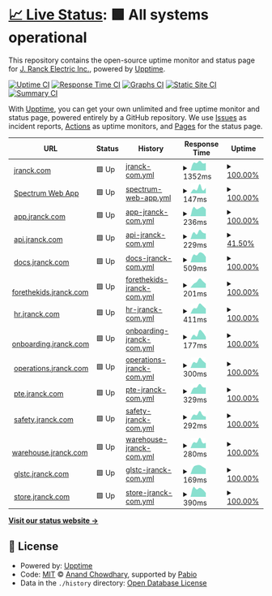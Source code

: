 # [📈 Live Status](https://j-ranck-electric.github.io/upptime): <!--live status--> **🟩 All systems operational**

This repository contains the open-source uptime monitor and status page for [J. Ranck Electric Inc.](https://jranck.com), powered by [Upptime](https://github.com/upptime/upptime).

[![Uptime CI](https://github.com/j-ranck-electric/upptime/workflows/Uptime%20CI/badge.svg)](https://github.com/j-ranck-electric/upptime/actions?query=workflow%3A%22Uptime+CI%22)
[![Response Time CI](https://github.com/j-ranck-electric/upptime/workflows/Response%20Time%20CI/badge.svg)](https://github.com/j-ranck-electric/upptime/actions?query=workflow%3A%22Response+Time+CI%22)
[![Graphs CI](https://github.com/j-ranck-electric/upptime/workflows/Graphs%20CI/badge.svg)](https://github.com/j-ranck-electric/upptime/actions?query=workflow%3A%22Graphs+CI%22)
[![Static Site CI](https://github.com/j-ranck-electric/upptime/workflows/Static%20Site%20CI/badge.svg)](https://github.com/j-ranck-electric/upptime/actions?query=workflow%3A%22Static+Site+CI%22)
[![Summary CI](https://github.com/j-ranck-electric/upptime/workflows/Summary%20CI/badge.svg)](https://github.com/j-ranck-electric/upptime/actions?query=workflow%3A%22Summary+CI%22)

With [Upptime](https://upptime.js.org), you can get your own unlimited and free uptime monitor and status page, powered entirely by a GitHub repository. We use [Issues](https://github.com/j-ranck-electric/upptime/issues) as incident reports, [Actions](https://github.com/j-ranck-electric/upptime/actions) as uptime monitors, and [Pages](https://j-ranck-electric.github.io/upptime) for the status page.

<!--start: status pages-->
<!-- This summary is generated by Upptime (https://github.com/upptime/upptime) -->
<!-- Do not edit this manually, your changes will be overwritten -->
<!-- prettier-ignore -->
| URL | Status | History | Response Time | Uptime |
| --- | ------ | ------- | ------------- | ------ |
| <img alt="" src="https://icons.duckduckgo.com/ip3/jranck.com.ico" height="13"> [jranck.com](https://jranck.com) | 🟩 Up | [jranck-com.yml](https://github.com/J-Ranck-Electric/upptime/commits/HEAD/history/jranck-com.yml) | <details><summary><img alt="Response time graph" src="./graphs/jranck-com/response-time-week.png" height="20"> 1352ms</summary><br><a href="https://status.jranck.com/history/jranck-com"><img alt="Response time 1352" src="https://img.shields.io/endpoint?url=https%3A%2F%2Fraw.githubusercontent.com%2FJ-Ranck-Electric%2Fupptime%2FHEAD%2Fapi%2Fjranck-com%2Fresponse-time.json"></a><br><a href="https://status.jranck.com/history/jranck-com"><img alt="24-hour response time 1352" src="https://img.shields.io/endpoint?url=https%3A%2F%2Fraw.githubusercontent.com%2FJ-Ranck-Electric%2Fupptime%2FHEAD%2Fapi%2Fjranck-com%2Fresponse-time-day.json"></a><br><a href="https://status.jranck.com/history/jranck-com"><img alt="7-day response time 1352" src="https://img.shields.io/endpoint?url=https%3A%2F%2Fraw.githubusercontent.com%2FJ-Ranck-Electric%2Fupptime%2FHEAD%2Fapi%2Fjranck-com%2Fresponse-time-week.json"></a><br><a href="https://status.jranck.com/history/jranck-com"><img alt="30-day response time 1352" src="https://img.shields.io/endpoint?url=https%3A%2F%2Fraw.githubusercontent.com%2FJ-Ranck-Electric%2Fupptime%2FHEAD%2Fapi%2Fjranck-com%2Fresponse-time-month.json"></a><br><a href="https://status.jranck.com/history/jranck-com"><img alt="1-year response time 1352" src="https://img.shields.io/endpoint?url=https%3A%2F%2Fraw.githubusercontent.com%2FJ-Ranck-Electric%2Fupptime%2FHEAD%2Fapi%2Fjranck-com%2Fresponse-time-year.json"></a></details> | <details><summary><a href="https://status.jranck.com/history/jranck-com">100.00%</a></summary><a href="https://status.jranck.com/history/jranck-com"><img alt="All-time uptime 100.00%" src="https://img.shields.io/endpoint?url=https%3A%2F%2Fraw.githubusercontent.com%2FJ-Ranck-Electric%2Fupptime%2FHEAD%2Fapi%2Fjranck-com%2Fuptime.json"></a><br><a href="https://status.jranck.com/history/jranck-com"><img alt="24-hour uptime 100.00%" src="https://img.shields.io/endpoint?url=https%3A%2F%2Fraw.githubusercontent.com%2FJ-Ranck-Electric%2Fupptime%2FHEAD%2Fapi%2Fjranck-com%2Fuptime-day.json"></a><br><a href="https://status.jranck.com/history/jranck-com"><img alt="7-day uptime 100.00%" src="https://img.shields.io/endpoint?url=https%3A%2F%2Fraw.githubusercontent.com%2FJ-Ranck-Electric%2Fupptime%2FHEAD%2Fapi%2Fjranck-com%2Fuptime-week.json"></a><br><a href="https://status.jranck.com/history/jranck-com"><img alt="30-day uptime 100.00%" src="https://img.shields.io/endpoint?url=https%3A%2F%2Fraw.githubusercontent.com%2FJ-Ranck-Electric%2Fupptime%2FHEAD%2Fapi%2Fjranck-com%2Fuptime-month.json"></a><br><a href="https://status.jranck.com/history/jranck-com"><img alt="1-year uptime 100.00%" src="https://img.shields.io/endpoint?url=https%3A%2F%2Fraw.githubusercontent.com%2FJ-Ranck-Electric%2Fupptime%2FHEAD%2Fapi%2Fjranck-com%2Fuptime-year.json"></a></details>
| <img alt="" src="https://icons.duckduckgo.com/ip3/jranck.dexterchaney.com.ico" height="13"> [Spectrum Web App](https://jranck.dexterchaney.com) | 🟩 Up | [spectrum-web-app.yml](https://github.com/J-Ranck-Electric/upptime/commits/HEAD/history/spectrum-web-app.yml) | <details><summary><img alt="Response time graph" src="./graphs/spectrum-web-app/response-time-week.png" height="20"> 147ms</summary><br><a href="https://status.jranck.com/history/spectrum-web-app"><img alt="Response time 147" src="https://img.shields.io/endpoint?url=https%3A%2F%2Fraw.githubusercontent.com%2FJ-Ranck-Electric%2Fupptime%2FHEAD%2Fapi%2Fspectrum-web-app%2Fresponse-time.json"></a><br><a href="https://status.jranck.com/history/spectrum-web-app"><img alt="24-hour response time 147" src="https://img.shields.io/endpoint?url=https%3A%2F%2Fraw.githubusercontent.com%2FJ-Ranck-Electric%2Fupptime%2FHEAD%2Fapi%2Fspectrum-web-app%2Fresponse-time-day.json"></a><br><a href="https://status.jranck.com/history/spectrum-web-app"><img alt="7-day response time 147" src="https://img.shields.io/endpoint?url=https%3A%2F%2Fraw.githubusercontent.com%2FJ-Ranck-Electric%2Fupptime%2FHEAD%2Fapi%2Fspectrum-web-app%2Fresponse-time-week.json"></a><br><a href="https://status.jranck.com/history/spectrum-web-app"><img alt="30-day response time 147" src="https://img.shields.io/endpoint?url=https%3A%2F%2Fraw.githubusercontent.com%2FJ-Ranck-Electric%2Fupptime%2FHEAD%2Fapi%2Fspectrum-web-app%2Fresponse-time-month.json"></a><br><a href="https://status.jranck.com/history/spectrum-web-app"><img alt="1-year response time 147" src="https://img.shields.io/endpoint?url=https%3A%2F%2Fraw.githubusercontent.com%2FJ-Ranck-Electric%2Fupptime%2FHEAD%2Fapi%2Fspectrum-web-app%2Fresponse-time-year.json"></a></details> | <details><summary><a href="https://status.jranck.com/history/spectrum-web-app">100.00%</a></summary><a href="https://status.jranck.com/history/spectrum-web-app"><img alt="All-time uptime 100.00%" src="https://img.shields.io/endpoint?url=https%3A%2F%2Fraw.githubusercontent.com%2FJ-Ranck-Electric%2Fupptime%2FHEAD%2Fapi%2Fspectrum-web-app%2Fuptime.json"></a><br><a href="https://status.jranck.com/history/spectrum-web-app"><img alt="24-hour uptime 100.00%" src="https://img.shields.io/endpoint?url=https%3A%2F%2Fraw.githubusercontent.com%2FJ-Ranck-Electric%2Fupptime%2FHEAD%2Fapi%2Fspectrum-web-app%2Fuptime-day.json"></a><br><a href="https://status.jranck.com/history/spectrum-web-app"><img alt="7-day uptime 100.00%" src="https://img.shields.io/endpoint?url=https%3A%2F%2Fraw.githubusercontent.com%2FJ-Ranck-Electric%2Fupptime%2FHEAD%2Fapi%2Fspectrum-web-app%2Fuptime-week.json"></a><br><a href="https://status.jranck.com/history/spectrum-web-app"><img alt="30-day uptime 100.00%" src="https://img.shields.io/endpoint?url=https%3A%2F%2Fraw.githubusercontent.com%2FJ-Ranck-Electric%2Fupptime%2FHEAD%2Fapi%2Fspectrum-web-app%2Fuptime-month.json"></a><br><a href="https://status.jranck.com/history/spectrum-web-app"><img alt="1-year uptime 100.00%" src="https://img.shields.io/endpoint?url=https%3A%2F%2Fraw.githubusercontent.com%2FJ-Ranck-Electric%2Fupptime%2FHEAD%2Fapi%2Fspectrum-web-app%2Fuptime-year.json"></a></details>
| <img alt="" src="https://icons.duckduckgo.com/ip3/app.jranck.com.ico" height="13"> [app.jranck.com](https://app.jranck.com) | 🟩 Up | [app-jranck-com.yml](https://github.com/J-Ranck-Electric/upptime/commits/HEAD/history/app-jranck-com.yml) | <details><summary><img alt="Response time graph" src="./graphs/app-jranck-com/response-time-week.png" height="20"> 236ms</summary><br><a href="https://status.jranck.com/history/app-jranck-com"><img alt="Response time 236" src="https://img.shields.io/endpoint?url=https%3A%2F%2Fraw.githubusercontent.com%2FJ-Ranck-Electric%2Fupptime%2FHEAD%2Fapi%2Fapp-jranck-com%2Fresponse-time.json"></a><br><a href="https://status.jranck.com/history/app-jranck-com"><img alt="24-hour response time 236" src="https://img.shields.io/endpoint?url=https%3A%2F%2Fraw.githubusercontent.com%2FJ-Ranck-Electric%2Fupptime%2FHEAD%2Fapi%2Fapp-jranck-com%2Fresponse-time-day.json"></a><br><a href="https://status.jranck.com/history/app-jranck-com"><img alt="7-day response time 236" src="https://img.shields.io/endpoint?url=https%3A%2F%2Fraw.githubusercontent.com%2FJ-Ranck-Electric%2Fupptime%2FHEAD%2Fapi%2Fapp-jranck-com%2Fresponse-time-week.json"></a><br><a href="https://status.jranck.com/history/app-jranck-com"><img alt="30-day response time 236" src="https://img.shields.io/endpoint?url=https%3A%2F%2Fraw.githubusercontent.com%2FJ-Ranck-Electric%2Fupptime%2FHEAD%2Fapi%2Fapp-jranck-com%2Fresponse-time-month.json"></a><br><a href="https://status.jranck.com/history/app-jranck-com"><img alt="1-year response time 236" src="https://img.shields.io/endpoint?url=https%3A%2F%2Fraw.githubusercontent.com%2FJ-Ranck-Electric%2Fupptime%2FHEAD%2Fapi%2Fapp-jranck-com%2Fresponse-time-year.json"></a></details> | <details><summary><a href="https://status.jranck.com/history/app-jranck-com">100.00%</a></summary><a href="https://status.jranck.com/history/app-jranck-com"><img alt="All-time uptime 100.00%" src="https://img.shields.io/endpoint?url=https%3A%2F%2Fraw.githubusercontent.com%2FJ-Ranck-Electric%2Fupptime%2FHEAD%2Fapi%2Fapp-jranck-com%2Fuptime.json"></a><br><a href="https://status.jranck.com/history/app-jranck-com"><img alt="24-hour uptime 100.00%" src="https://img.shields.io/endpoint?url=https%3A%2F%2Fraw.githubusercontent.com%2FJ-Ranck-Electric%2Fupptime%2FHEAD%2Fapi%2Fapp-jranck-com%2Fuptime-day.json"></a><br><a href="https://status.jranck.com/history/app-jranck-com"><img alt="7-day uptime 100.00%" src="https://img.shields.io/endpoint?url=https%3A%2F%2Fraw.githubusercontent.com%2FJ-Ranck-Electric%2Fupptime%2FHEAD%2Fapi%2Fapp-jranck-com%2Fuptime-week.json"></a><br><a href="https://status.jranck.com/history/app-jranck-com"><img alt="30-day uptime 100.00%" src="https://img.shields.io/endpoint?url=https%3A%2F%2Fraw.githubusercontent.com%2FJ-Ranck-Electric%2Fupptime%2FHEAD%2Fapi%2Fapp-jranck-com%2Fuptime-month.json"></a><br><a href="https://status.jranck.com/history/app-jranck-com"><img alt="1-year uptime 100.00%" src="https://img.shields.io/endpoint?url=https%3A%2F%2Fraw.githubusercontent.com%2FJ-Ranck-Electric%2Fupptime%2FHEAD%2Fapi%2Fapp-jranck-com%2Fuptime-year.json"></a></details>
| <img alt="" src="https://icons.duckduckgo.com/ip3/api.jranck.com.ico" height="13"> [api.jranck.com](https://api.jranck.com/permissions/anontest) | 🟩 Up | [api-jranck-com.yml](https://github.com/J-Ranck-Electric/upptime/commits/HEAD/history/api-jranck-com.yml) | <details><summary><img alt="Response time graph" src="./graphs/api-jranck-com/response-time-week.png" height="20"> 229ms</summary><br><a href="https://status.jranck.com/history/api-jranck-com"><img alt="Response time 229" src="https://img.shields.io/endpoint?url=https%3A%2F%2Fraw.githubusercontent.com%2FJ-Ranck-Electric%2Fupptime%2FHEAD%2Fapi%2Fapi-jranck-com%2Fresponse-time.json"></a><br><a href="https://status.jranck.com/history/api-jranck-com"><img alt="24-hour response time 229" src="https://img.shields.io/endpoint?url=https%3A%2F%2Fraw.githubusercontent.com%2FJ-Ranck-Electric%2Fupptime%2FHEAD%2Fapi%2Fapi-jranck-com%2Fresponse-time-day.json"></a><br><a href="https://status.jranck.com/history/api-jranck-com"><img alt="7-day response time 229" src="https://img.shields.io/endpoint?url=https%3A%2F%2Fraw.githubusercontent.com%2FJ-Ranck-Electric%2Fupptime%2FHEAD%2Fapi%2Fapi-jranck-com%2Fresponse-time-week.json"></a><br><a href="https://status.jranck.com/history/api-jranck-com"><img alt="30-day response time 229" src="https://img.shields.io/endpoint?url=https%3A%2F%2Fraw.githubusercontent.com%2FJ-Ranck-Electric%2Fupptime%2FHEAD%2Fapi%2Fapi-jranck-com%2Fresponse-time-month.json"></a><br><a href="https://status.jranck.com/history/api-jranck-com"><img alt="1-year response time 229" src="https://img.shields.io/endpoint?url=https%3A%2F%2Fraw.githubusercontent.com%2FJ-Ranck-Electric%2Fupptime%2FHEAD%2Fapi%2Fapi-jranck-com%2Fresponse-time-year.json"></a></details> | <details><summary><a href="https://status.jranck.com/history/api-jranck-com">41.50%</a></summary><a href="https://status.jranck.com/history/api-jranck-com"><img alt="All-time uptime 41.50%" src="https://img.shields.io/endpoint?url=https%3A%2F%2Fraw.githubusercontent.com%2FJ-Ranck-Electric%2Fupptime%2FHEAD%2Fapi%2Fapi-jranck-com%2Fuptime.json"></a><br><a href="https://status.jranck.com/history/api-jranck-com"><img alt="24-hour uptime 41.50%" src="https://img.shields.io/endpoint?url=https%3A%2F%2Fraw.githubusercontent.com%2FJ-Ranck-Electric%2Fupptime%2FHEAD%2Fapi%2Fapi-jranck-com%2Fuptime-day.json"></a><br><a href="https://status.jranck.com/history/api-jranck-com"><img alt="7-day uptime 41.50%" src="https://img.shields.io/endpoint?url=https%3A%2F%2Fraw.githubusercontent.com%2FJ-Ranck-Electric%2Fupptime%2FHEAD%2Fapi%2Fapi-jranck-com%2Fuptime-week.json"></a><br><a href="https://status.jranck.com/history/api-jranck-com"><img alt="30-day uptime 41.50%" src="https://img.shields.io/endpoint?url=https%3A%2F%2Fraw.githubusercontent.com%2FJ-Ranck-Electric%2Fupptime%2FHEAD%2Fapi%2Fapi-jranck-com%2Fuptime-month.json"></a><br><a href="https://status.jranck.com/history/api-jranck-com"><img alt="1-year uptime 41.50%" src="https://img.shields.io/endpoint?url=https%3A%2F%2Fraw.githubusercontent.com%2FJ-Ranck-Electric%2Fupptime%2FHEAD%2Fapi%2Fapi-jranck-com%2Fuptime-year.json"></a></details>
| <img alt="" src="https://icons.duckduckgo.com/ip3/docs.jranck.com.ico" height="13"> [docs.jranck.com](https://docs.jranck.com) | 🟩 Up | [docs-jranck-com.yml](https://github.com/J-Ranck-Electric/upptime/commits/HEAD/history/docs-jranck-com.yml) | <details><summary><img alt="Response time graph" src="./graphs/docs-jranck-com/response-time-week.png" height="20"> 509ms</summary><br><a href="https://status.jranck.com/history/docs-jranck-com"><img alt="Response time 509" src="https://img.shields.io/endpoint?url=https%3A%2F%2Fraw.githubusercontent.com%2FJ-Ranck-Electric%2Fupptime%2FHEAD%2Fapi%2Fdocs-jranck-com%2Fresponse-time.json"></a><br><a href="https://status.jranck.com/history/docs-jranck-com"><img alt="24-hour response time 509" src="https://img.shields.io/endpoint?url=https%3A%2F%2Fraw.githubusercontent.com%2FJ-Ranck-Electric%2Fupptime%2FHEAD%2Fapi%2Fdocs-jranck-com%2Fresponse-time-day.json"></a><br><a href="https://status.jranck.com/history/docs-jranck-com"><img alt="7-day response time 509" src="https://img.shields.io/endpoint?url=https%3A%2F%2Fraw.githubusercontent.com%2FJ-Ranck-Electric%2Fupptime%2FHEAD%2Fapi%2Fdocs-jranck-com%2Fresponse-time-week.json"></a><br><a href="https://status.jranck.com/history/docs-jranck-com"><img alt="30-day response time 509" src="https://img.shields.io/endpoint?url=https%3A%2F%2Fraw.githubusercontent.com%2FJ-Ranck-Electric%2Fupptime%2FHEAD%2Fapi%2Fdocs-jranck-com%2Fresponse-time-month.json"></a><br><a href="https://status.jranck.com/history/docs-jranck-com"><img alt="1-year response time 509" src="https://img.shields.io/endpoint?url=https%3A%2F%2Fraw.githubusercontent.com%2FJ-Ranck-Electric%2Fupptime%2FHEAD%2Fapi%2Fdocs-jranck-com%2Fresponse-time-year.json"></a></details> | <details><summary><a href="https://status.jranck.com/history/docs-jranck-com">100.00%</a></summary><a href="https://status.jranck.com/history/docs-jranck-com"><img alt="All-time uptime 100.00%" src="https://img.shields.io/endpoint?url=https%3A%2F%2Fraw.githubusercontent.com%2FJ-Ranck-Electric%2Fupptime%2FHEAD%2Fapi%2Fdocs-jranck-com%2Fuptime.json"></a><br><a href="https://status.jranck.com/history/docs-jranck-com"><img alt="24-hour uptime 100.00%" src="https://img.shields.io/endpoint?url=https%3A%2F%2Fraw.githubusercontent.com%2FJ-Ranck-Electric%2Fupptime%2FHEAD%2Fapi%2Fdocs-jranck-com%2Fuptime-day.json"></a><br><a href="https://status.jranck.com/history/docs-jranck-com"><img alt="7-day uptime 100.00%" src="https://img.shields.io/endpoint?url=https%3A%2F%2Fraw.githubusercontent.com%2FJ-Ranck-Electric%2Fupptime%2FHEAD%2Fapi%2Fdocs-jranck-com%2Fuptime-week.json"></a><br><a href="https://status.jranck.com/history/docs-jranck-com"><img alt="30-day uptime 100.00%" src="https://img.shields.io/endpoint?url=https%3A%2F%2Fraw.githubusercontent.com%2FJ-Ranck-Electric%2Fupptime%2FHEAD%2Fapi%2Fdocs-jranck-com%2Fuptime-month.json"></a><br><a href="https://status.jranck.com/history/docs-jranck-com"><img alt="1-year uptime 100.00%" src="https://img.shields.io/endpoint?url=https%3A%2F%2Fraw.githubusercontent.com%2FJ-Ranck-Electric%2Fupptime%2FHEAD%2Fapi%2Fdocs-jranck-com%2Fuptime-year.json"></a></details>
| <img alt="" src="https://icons.duckduckgo.com/ip3/forethekids.jranck.com.ico" height="13"> [forethekids.jranck.com](https://forethekids.jranck.com) | 🟩 Up | [forethekids-jranck-com.yml](https://github.com/J-Ranck-Electric/upptime/commits/HEAD/history/forethekids-jranck-com.yml) | <details><summary><img alt="Response time graph" src="./graphs/forethekids-jranck-com/response-time-week.png" height="20"> 201ms</summary><br><a href="https://status.jranck.com/history/forethekids-jranck-com"><img alt="Response time 201" src="https://img.shields.io/endpoint?url=https%3A%2F%2Fraw.githubusercontent.com%2FJ-Ranck-Electric%2Fupptime%2FHEAD%2Fapi%2Fforethekids-jranck-com%2Fresponse-time.json"></a><br><a href="https://status.jranck.com/history/forethekids-jranck-com"><img alt="24-hour response time 201" src="https://img.shields.io/endpoint?url=https%3A%2F%2Fraw.githubusercontent.com%2FJ-Ranck-Electric%2Fupptime%2FHEAD%2Fapi%2Fforethekids-jranck-com%2Fresponse-time-day.json"></a><br><a href="https://status.jranck.com/history/forethekids-jranck-com"><img alt="7-day response time 201" src="https://img.shields.io/endpoint?url=https%3A%2F%2Fraw.githubusercontent.com%2FJ-Ranck-Electric%2Fupptime%2FHEAD%2Fapi%2Fforethekids-jranck-com%2Fresponse-time-week.json"></a><br><a href="https://status.jranck.com/history/forethekids-jranck-com"><img alt="30-day response time 201" src="https://img.shields.io/endpoint?url=https%3A%2F%2Fraw.githubusercontent.com%2FJ-Ranck-Electric%2Fupptime%2FHEAD%2Fapi%2Fforethekids-jranck-com%2Fresponse-time-month.json"></a><br><a href="https://status.jranck.com/history/forethekids-jranck-com"><img alt="1-year response time 201" src="https://img.shields.io/endpoint?url=https%3A%2F%2Fraw.githubusercontent.com%2FJ-Ranck-Electric%2Fupptime%2FHEAD%2Fapi%2Fforethekids-jranck-com%2Fresponse-time-year.json"></a></details> | <details><summary><a href="https://status.jranck.com/history/forethekids-jranck-com">100.00%</a></summary><a href="https://status.jranck.com/history/forethekids-jranck-com"><img alt="All-time uptime 100.00%" src="https://img.shields.io/endpoint?url=https%3A%2F%2Fraw.githubusercontent.com%2FJ-Ranck-Electric%2Fupptime%2FHEAD%2Fapi%2Fforethekids-jranck-com%2Fuptime.json"></a><br><a href="https://status.jranck.com/history/forethekids-jranck-com"><img alt="24-hour uptime 100.00%" src="https://img.shields.io/endpoint?url=https%3A%2F%2Fraw.githubusercontent.com%2FJ-Ranck-Electric%2Fupptime%2FHEAD%2Fapi%2Fforethekids-jranck-com%2Fuptime-day.json"></a><br><a href="https://status.jranck.com/history/forethekids-jranck-com"><img alt="7-day uptime 100.00%" src="https://img.shields.io/endpoint?url=https%3A%2F%2Fraw.githubusercontent.com%2FJ-Ranck-Electric%2Fupptime%2FHEAD%2Fapi%2Fforethekids-jranck-com%2Fuptime-week.json"></a><br><a href="https://status.jranck.com/history/forethekids-jranck-com"><img alt="30-day uptime 100.00%" src="https://img.shields.io/endpoint?url=https%3A%2F%2Fraw.githubusercontent.com%2FJ-Ranck-Electric%2Fupptime%2FHEAD%2Fapi%2Fforethekids-jranck-com%2Fuptime-month.json"></a><br><a href="https://status.jranck.com/history/forethekids-jranck-com"><img alt="1-year uptime 100.00%" src="https://img.shields.io/endpoint?url=https%3A%2F%2Fraw.githubusercontent.com%2FJ-Ranck-Electric%2Fupptime%2FHEAD%2Fapi%2Fforethekids-jranck-com%2Fuptime-year.json"></a></details>
| <img alt="" src="https://icons.duckduckgo.com/ip3/hr.jranck.com.ico" height="13"> [hr.jranck.com](https://hr.jranck.com) | 🟩 Up | [hr-jranck-com.yml](https://github.com/J-Ranck-Electric/upptime/commits/HEAD/history/hr-jranck-com.yml) | <details><summary><img alt="Response time graph" src="./graphs/hr-jranck-com/response-time-week.png" height="20"> 411ms</summary><br><a href="https://status.jranck.com/history/hr-jranck-com"><img alt="Response time 411" src="https://img.shields.io/endpoint?url=https%3A%2F%2Fraw.githubusercontent.com%2FJ-Ranck-Electric%2Fupptime%2FHEAD%2Fapi%2Fhr-jranck-com%2Fresponse-time.json"></a><br><a href="https://status.jranck.com/history/hr-jranck-com"><img alt="24-hour response time 411" src="https://img.shields.io/endpoint?url=https%3A%2F%2Fraw.githubusercontent.com%2FJ-Ranck-Electric%2Fupptime%2FHEAD%2Fapi%2Fhr-jranck-com%2Fresponse-time-day.json"></a><br><a href="https://status.jranck.com/history/hr-jranck-com"><img alt="7-day response time 411" src="https://img.shields.io/endpoint?url=https%3A%2F%2Fraw.githubusercontent.com%2FJ-Ranck-Electric%2Fupptime%2FHEAD%2Fapi%2Fhr-jranck-com%2Fresponse-time-week.json"></a><br><a href="https://status.jranck.com/history/hr-jranck-com"><img alt="30-day response time 411" src="https://img.shields.io/endpoint?url=https%3A%2F%2Fraw.githubusercontent.com%2FJ-Ranck-Electric%2Fupptime%2FHEAD%2Fapi%2Fhr-jranck-com%2Fresponse-time-month.json"></a><br><a href="https://status.jranck.com/history/hr-jranck-com"><img alt="1-year response time 411" src="https://img.shields.io/endpoint?url=https%3A%2F%2Fraw.githubusercontent.com%2FJ-Ranck-Electric%2Fupptime%2FHEAD%2Fapi%2Fhr-jranck-com%2Fresponse-time-year.json"></a></details> | <details><summary><a href="https://status.jranck.com/history/hr-jranck-com">100.00%</a></summary><a href="https://status.jranck.com/history/hr-jranck-com"><img alt="All-time uptime 100.00%" src="https://img.shields.io/endpoint?url=https%3A%2F%2Fraw.githubusercontent.com%2FJ-Ranck-Electric%2Fupptime%2FHEAD%2Fapi%2Fhr-jranck-com%2Fuptime.json"></a><br><a href="https://status.jranck.com/history/hr-jranck-com"><img alt="24-hour uptime 100.00%" src="https://img.shields.io/endpoint?url=https%3A%2F%2Fraw.githubusercontent.com%2FJ-Ranck-Electric%2Fupptime%2FHEAD%2Fapi%2Fhr-jranck-com%2Fuptime-day.json"></a><br><a href="https://status.jranck.com/history/hr-jranck-com"><img alt="7-day uptime 100.00%" src="https://img.shields.io/endpoint?url=https%3A%2F%2Fraw.githubusercontent.com%2FJ-Ranck-Electric%2Fupptime%2FHEAD%2Fapi%2Fhr-jranck-com%2Fuptime-week.json"></a><br><a href="https://status.jranck.com/history/hr-jranck-com"><img alt="30-day uptime 100.00%" src="https://img.shields.io/endpoint?url=https%3A%2F%2Fraw.githubusercontent.com%2FJ-Ranck-Electric%2Fupptime%2FHEAD%2Fapi%2Fhr-jranck-com%2Fuptime-month.json"></a><br><a href="https://status.jranck.com/history/hr-jranck-com"><img alt="1-year uptime 100.00%" src="https://img.shields.io/endpoint?url=https%3A%2F%2Fraw.githubusercontent.com%2FJ-Ranck-Electric%2Fupptime%2FHEAD%2Fapi%2Fhr-jranck-com%2Fuptime-year.json"></a></details>
| <img alt="" src="https://icons.duckduckgo.com/ip3/onboarding.jranck.com.ico" height="13"> [onboarding.jranck.com](https://onboarding.jranck.com) | 🟩 Up | [onboarding-jranck-com.yml](https://github.com/J-Ranck-Electric/upptime/commits/HEAD/history/onboarding-jranck-com.yml) | <details><summary><img alt="Response time graph" src="./graphs/onboarding-jranck-com/response-time-week.png" height="20"> 177ms</summary><br><a href="https://status.jranck.com/history/onboarding-jranck-com"><img alt="Response time 177" src="https://img.shields.io/endpoint?url=https%3A%2F%2Fraw.githubusercontent.com%2FJ-Ranck-Electric%2Fupptime%2FHEAD%2Fapi%2Fonboarding-jranck-com%2Fresponse-time.json"></a><br><a href="https://status.jranck.com/history/onboarding-jranck-com"><img alt="24-hour response time 177" src="https://img.shields.io/endpoint?url=https%3A%2F%2Fraw.githubusercontent.com%2FJ-Ranck-Electric%2Fupptime%2FHEAD%2Fapi%2Fonboarding-jranck-com%2Fresponse-time-day.json"></a><br><a href="https://status.jranck.com/history/onboarding-jranck-com"><img alt="7-day response time 177" src="https://img.shields.io/endpoint?url=https%3A%2F%2Fraw.githubusercontent.com%2FJ-Ranck-Electric%2Fupptime%2FHEAD%2Fapi%2Fonboarding-jranck-com%2Fresponse-time-week.json"></a><br><a href="https://status.jranck.com/history/onboarding-jranck-com"><img alt="30-day response time 177" src="https://img.shields.io/endpoint?url=https%3A%2F%2Fraw.githubusercontent.com%2FJ-Ranck-Electric%2Fupptime%2FHEAD%2Fapi%2Fonboarding-jranck-com%2Fresponse-time-month.json"></a><br><a href="https://status.jranck.com/history/onboarding-jranck-com"><img alt="1-year response time 177" src="https://img.shields.io/endpoint?url=https%3A%2F%2Fraw.githubusercontent.com%2FJ-Ranck-Electric%2Fupptime%2FHEAD%2Fapi%2Fonboarding-jranck-com%2Fresponse-time-year.json"></a></details> | <details><summary><a href="https://status.jranck.com/history/onboarding-jranck-com">100.00%</a></summary><a href="https://status.jranck.com/history/onboarding-jranck-com"><img alt="All-time uptime 100.00%" src="https://img.shields.io/endpoint?url=https%3A%2F%2Fraw.githubusercontent.com%2FJ-Ranck-Electric%2Fupptime%2FHEAD%2Fapi%2Fonboarding-jranck-com%2Fuptime.json"></a><br><a href="https://status.jranck.com/history/onboarding-jranck-com"><img alt="24-hour uptime 100.00%" src="https://img.shields.io/endpoint?url=https%3A%2F%2Fraw.githubusercontent.com%2FJ-Ranck-Electric%2Fupptime%2FHEAD%2Fapi%2Fonboarding-jranck-com%2Fuptime-day.json"></a><br><a href="https://status.jranck.com/history/onboarding-jranck-com"><img alt="7-day uptime 100.00%" src="https://img.shields.io/endpoint?url=https%3A%2F%2Fraw.githubusercontent.com%2FJ-Ranck-Electric%2Fupptime%2FHEAD%2Fapi%2Fonboarding-jranck-com%2Fuptime-week.json"></a><br><a href="https://status.jranck.com/history/onboarding-jranck-com"><img alt="30-day uptime 100.00%" src="https://img.shields.io/endpoint?url=https%3A%2F%2Fraw.githubusercontent.com%2FJ-Ranck-Electric%2Fupptime%2FHEAD%2Fapi%2Fonboarding-jranck-com%2Fuptime-month.json"></a><br><a href="https://status.jranck.com/history/onboarding-jranck-com"><img alt="1-year uptime 100.00%" src="https://img.shields.io/endpoint?url=https%3A%2F%2Fraw.githubusercontent.com%2FJ-Ranck-Electric%2Fupptime%2FHEAD%2Fapi%2Fonboarding-jranck-com%2Fuptime-year.json"></a></details>
| <img alt="" src="https://icons.duckduckgo.com/ip3/operations.jranck.com.ico" height="13"> [operations.jranck.com](https://operations.jranck.com) | 🟩 Up | [operations-jranck-com.yml](https://github.com/J-Ranck-Electric/upptime/commits/HEAD/history/operations-jranck-com.yml) | <details><summary><img alt="Response time graph" src="./graphs/operations-jranck-com/response-time-week.png" height="20"> 300ms</summary><br><a href="https://status.jranck.com/history/operations-jranck-com"><img alt="Response time 300" src="https://img.shields.io/endpoint?url=https%3A%2F%2Fraw.githubusercontent.com%2FJ-Ranck-Electric%2Fupptime%2FHEAD%2Fapi%2Foperations-jranck-com%2Fresponse-time.json"></a><br><a href="https://status.jranck.com/history/operations-jranck-com"><img alt="24-hour response time 300" src="https://img.shields.io/endpoint?url=https%3A%2F%2Fraw.githubusercontent.com%2FJ-Ranck-Electric%2Fupptime%2FHEAD%2Fapi%2Foperations-jranck-com%2Fresponse-time-day.json"></a><br><a href="https://status.jranck.com/history/operations-jranck-com"><img alt="7-day response time 300" src="https://img.shields.io/endpoint?url=https%3A%2F%2Fraw.githubusercontent.com%2FJ-Ranck-Electric%2Fupptime%2FHEAD%2Fapi%2Foperations-jranck-com%2Fresponse-time-week.json"></a><br><a href="https://status.jranck.com/history/operations-jranck-com"><img alt="30-day response time 300" src="https://img.shields.io/endpoint?url=https%3A%2F%2Fraw.githubusercontent.com%2FJ-Ranck-Electric%2Fupptime%2FHEAD%2Fapi%2Foperations-jranck-com%2Fresponse-time-month.json"></a><br><a href="https://status.jranck.com/history/operations-jranck-com"><img alt="1-year response time 300" src="https://img.shields.io/endpoint?url=https%3A%2F%2Fraw.githubusercontent.com%2FJ-Ranck-Electric%2Fupptime%2FHEAD%2Fapi%2Foperations-jranck-com%2Fresponse-time-year.json"></a></details> | <details><summary><a href="https://status.jranck.com/history/operations-jranck-com">100.00%</a></summary><a href="https://status.jranck.com/history/operations-jranck-com"><img alt="All-time uptime 100.00%" src="https://img.shields.io/endpoint?url=https%3A%2F%2Fraw.githubusercontent.com%2FJ-Ranck-Electric%2Fupptime%2FHEAD%2Fapi%2Foperations-jranck-com%2Fuptime.json"></a><br><a href="https://status.jranck.com/history/operations-jranck-com"><img alt="24-hour uptime 100.00%" src="https://img.shields.io/endpoint?url=https%3A%2F%2Fraw.githubusercontent.com%2FJ-Ranck-Electric%2Fupptime%2FHEAD%2Fapi%2Foperations-jranck-com%2Fuptime-day.json"></a><br><a href="https://status.jranck.com/history/operations-jranck-com"><img alt="7-day uptime 100.00%" src="https://img.shields.io/endpoint?url=https%3A%2F%2Fraw.githubusercontent.com%2FJ-Ranck-Electric%2Fupptime%2FHEAD%2Fapi%2Foperations-jranck-com%2Fuptime-week.json"></a><br><a href="https://status.jranck.com/history/operations-jranck-com"><img alt="30-day uptime 100.00%" src="https://img.shields.io/endpoint?url=https%3A%2F%2Fraw.githubusercontent.com%2FJ-Ranck-Electric%2Fupptime%2FHEAD%2Fapi%2Foperations-jranck-com%2Fuptime-month.json"></a><br><a href="https://status.jranck.com/history/operations-jranck-com"><img alt="1-year uptime 100.00%" src="https://img.shields.io/endpoint?url=https%3A%2F%2Fraw.githubusercontent.com%2FJ-Ranck-Electric%2Fupptime%2FHEAD%2Fapi%2Foperations-jranck-com%2Fuptime-year.json"></a></details>
| <img alt="" src="https://icons.duckduckgo.com/ip3/pte.jranck.com.ico" height="13"> [pte.jranck.com](https://pte.jranck.com) | 🟩 Up | [pte-jranck-com.yml](https://github.com/J-Ranck-Electric/upptime/commits/HEAD/history/pte-jranck-com.yml) | <details><summary><img alt="Response time graph" src="./graphs/pte-jranck-com/response-time-week.png" height="20"> 329ms</summary><br><a href="https://status.jranck.com/history/pte-jranck-com"><img alt="Response time 329" src="https://img.shields.io/endpoint?url=https%3A%2F%2Fraw.githubusercontent.com%2FJ-Ranck-Electric%2Fupptime%2FHEAD%2Fapi%2Fpte-jranck-com%2Fresponse-time.json"></a><br><a href="https://status.jranck.com/history/pte-jranck-com"><img alt="24-hour response time 329" src="https://img.shields.io/endpoint?url=https%3A%2F%2Fraw.githubusercontent.com%2FJ-Ranck-Electric%2Fupptime%2FHEAD%2Fapi%2Fpte-jranck-com%2Fresponse-time-day.json"></a><br><a href="https://status.jranck.com/history/pte-jranck-com"><img alt="7-day response time 329" src="https://img.shields.io/endpoint?url=https%3A%2F%2Fraw.githubusercontent.com%2FJ-Ranck-Electric%2Fupptime%2FHEAD%2Fapi%2Fpte-jranck-com%2Fresponse-time-week.json"></a><br><a href="https://status.jranck.com/history/pte-jranck-com"><img alt="30-day response time 329" src="https://img.shields.io/endpoint?url=https%3A%2F%2Fraw.githubusercontent.com%2FJ-Ranck-Electric%2Fupptime%2FHEAD%2Fapi%2Fpte-jranck-com%2Fresponse-time-month.json"></a><br><a href="https://status.jranck.com/history/pte-jranck-com"><img alt="1-year response time 329" src="https://img.shields.io/endpoint?url=https%3A%2F%2Fraw.githubusercontent.com%2FJ-Ranck-Electric%2Fupptime%2FHEAD%2Fapi%2Fpte-jranck-com%2Fresponse-time-year.json"></a></details> | <details><summary><a href="https://status.jranck.com/history/pte-jranck-com">100.00%</a></summary><a href="https://status.jranck.com/history/pte-jranck-com"><img alt="All-time uptime 100.00%" src="https://img.shields.io/endpoint?url=https%3A%2F%2Fraw.githubusercontent.com%2FJ-Ranck-Electric%2Fupptime%2FHEAD%2Fapi%2Fpte-jranck-com%2Fuptime.json"></a><br><a href="https://status.jranck.com/history/pte-jranck-com"><img alt="24-hour uptime 100.00%" src="https://img.shields.io/endpoint?url=https%3A%2F%2Fraw.githubusercontent.com%2FJ-Ranck-Electric%2Fupptime%2FHEAD%2Fapi%2Fpte-jranck-com%2Fuptime-day.json"></a><br><a href="https://status.jranck.com/history/pte-jranck-com"><img alt="7-day uptime 100.00%" src="https://img.shields.io/endpoint?url=https%3A%2F%2Fraw.githubusercontent.com%2FJ-Ranck-Electric%2Fupptime%2FHEAD%2Fapi%2Fpte-jranck-com%2Fuptime-week.json"></a><br><a href="https://status.jranck.com/history/pte-jranck-com"><img alt="30-day uptime 100.00%" src="https://img.shields.io/endpoint?url=https%3A%2F%2Fraw.githubusercontent.com%2FJ-Ranck-Electric%2Fupptime%2FHEAD%2Fapi%2Fpte-jranck-com%2Fuptime-month.json"></a><br><a href="https://status.jranck.com/history/pte-jranck-com"><img alt="1-year uptime 100.00%" src="https://img.shields.io/endpoint?url=https%3A%2F%2Fraw.githubusercontent.com%2FJ-Ranck-Electric%2Fupptime%2FHEAD%2Fapi%2Fpte-jranck-com%2Fuptime-year.json"></a></details>
| <img alt="" src="https://icons.duckduckgo.com/ip3/safety.jranck.com.ico" height="13"> [safety.jranck.com](https://safety.jranck.com) | 🟩 Up | [safety-jranck-com.yml](https://github.com/J-Ranck-Electric/upptime/commits/HEAD/history/safety-jranck-com.yml) | <details><summary><img alt="Response time graph" src="./graphs/safety-jranck-com/response-time-week.png" height="20"> 292ms</summary><br><a href="https://status.jranck.com/history/safety-jranck-com"><img alt="Response time 292" src="https://img.shields.io/endpoint?url=https%3A%2F%2Fraw.githubusercontent.com%2FJ-Ranck-Electric%2Fupptime%2FHEAD%2Fapi%2Fsafety-jranck-com%2Fresponse-time.json"></a><br><a href="https://status.jranck.com/history/safety-jranck-com"><img alt="24-hour response time 292" src="https://img.shields.io/endpoint?url=https%3A%2F%2Fraw.githubusercontent.com%2FJ-Ranck-Electric%2Fupptime%2FHEAD%2Fapi%2Fsafety-jranck-com%2Fresponse-time-day.json"></a><br><a href="https://status.jranck.com/history/safety-jranck-com"><img alt="7-day response time 292" src="https://img.shields.io/endpoint?url=https%3A%2F%2Fraw.githubusercontent.com%2FJ-Ranck-Electric%2Fupptime%2FHEAD%2Fapi%2Fsafety-jranck-com%2Fresponse-time-week.json"></a><br><a href="https://status.jranck.com/history/safety-jranck-com"><img alt="30-day response time 292" src="https://img.shields.io/endpoint?url=https%3A%2F%2Fraw.githubusercontent.com%2FJ-Ranck-Electric%2Fupptime%2FHEAD%2Fapi%2Fsafety-jranck-com%2Fresponse-time-month.json"></a><br><a href="https://status.jranck.com/history/safety-jranck-com"><img alt="1-year response time 292" src="https://img.shields.io/endpoint?url=https%3A%2F%2Fraw.githubusercontent.com%2FJ-Ranck-Electric%2Fupptime%2FHEAD%2Fapi%2Fsafety-jranck-com%2Fresponse-time-year.json"></a></details> | <details><summary><a href="https://status.jranck.com/history/safety-jranck-com">100.00%</a></summary><a href="https://status.jranck.com/history/safety-jranck-com"><img alt="All-time uptime 100.00%" src="https://img.shields.io/endpoint?url=https%3A%2F%2Fraw.githubusercontent.com%2FJ-Ranck-Electric%2Fupptime%2FHEAD%2Fapi%2Fsafety-jranck-com%2Fuptime.json"></a><br><a href="https://status.jranck.com/history/safety-jranck-com"><img alt="24-hour uptime 100.00%" src="https://img.shields.io/endpoint?url=https%3A%2F%2Fraw.githubusercontent.com%2FJ-Ranck-Electric%2Fupptime%2FHEAD%2Fapi%2Fsafety-jranck-com%2Fuptime-day.json"></a><br><a href="https://status.jranck.com/history/safety-jranck-com"><img alt="7-day uptime 100.00%" src="https://img.shields.io/endpoint?url=https%3A%2F%2Fraw.githubusercontent.com%2FJ-Ranck-Electric%2Fupptime%2FHEAD%2Fapi%2Fsafety-jranck-com%2Fuptime-week.json"></a><br><a href="https://status.jranck.com/history/safety-jranck-com"><img alt="30-day uptime 100.00%" src="https://img.shields.io/endpoint?url=https%3A%2F%2Fraw.githubusercontent.com%2FJ-Ranck-Electric%2Fupptime%2FHEAD%2Fapi%2Fsafety-jranck-com%2Fuptime-month.json"></a><br><a href="https://status.jranck.com/history/safety-jranck-com"><img alt="1-year uptime 100.00%" src="https://img.shields.io/endpoint?url=https%3A%2F%2Fraw.githubusercontent.com%2FJ-Ranck-Electric%2Fupptime%2FHEAD%2Fapi%2Fsafety-jranck-com%2Fuptime-year.json"></a></details>
| <img alt="" src="https://icons.duckduckgo.com/ip3/warehouse.jranck.com.ico" height="13"> [warehouse.jranck.com](https://warehouse.jranck.com) | 🟩 Up | [warehouse-jranck-com.yml](https://github.com/J-Ranck-Electric/upptime/commits/HEAD/history/warehouse-jranck-com.yml) | <details><summary><img alt="Response time graph" src="./graphs/warehouse-jranck-com/response-time-week.png" height="20"> 280ms</summary><br><a href="https://status.jranck.com/history/warehouse-jranck-com"><img alt="Response time 280" src="https://img.shields.io/endpoint?url=https%3A%2F%2Fraw.githubusercontent.com%2FJ-Ranck-Electric%2Fupptime%2FHEAD%2Fapi%2Fwarehouse-jranck-com%2Fresponse-time.json"></a><br><a href="https://status.jranck.com/history/warehouse-jranck-com"><img alt="24-hour response time 280" src="https://img.shields.io/endpoint?url=https%3A%2F%2Fraw.githubusercontent.com%2FJ-Ranck-Electric%2Fupptime%2FHEAD%2Fapi%2Fwarehouse-jranck-com%2Fresponse-time-day.json"></a><br><a href="https://status.jranck.com/history/warehouse-jranck-com"><img alt="7-day response time 280" src="https://img.shields.io/endpoint?url=https%3A%2F%2Fraw.githubusercontent.com%2FJ-Ranck-Electric%2Fupptime%2FHEAD%2Fapi%2Fwarehouse-jranck-com%2Fresponse-time-week.json"></a><br><a href="https://status.jranck.com/history/warehouse-jranck-com"><img alt="30-day response time 280" src="https://img.shields.io/endpoint?url=https%3A%2F%2Fraw.githubusercontent.com%2FJ-Ranck-Electric%2Fupptime%2FHEAD%2Fapi%2Fwarehouse-jranck-com%2Fresponse-time-month.json"></a><br><a href="https://status.jranck.com/history/warehouse-jranck-com"><img alt="1-year response time 280" src="https://img.shields.io/endpoint?url=https%3A%2F%2Fraw.githubusercontent.com%2FJ-Ranck-Electric%2Fupptime%2FHEAD%2Fapi%2Fwarehouse-jranck-com%2Fresponse-time-year.json"></a></details> | <details><summary><a href="https://status.jranck.com/history/warehouse-jranck-com">100.00%</a></summary><a href="https://status.jranck.com/history/warehouse-jranck-com"><img alt="All-time uptime 100.00%" src="https://img.shields.io/endpoint?url=https%3A%2F%2Fraw.githubusercontent.com%2FJ-Ranck-Electric%2Fupptime%2FHEAD%2Fapi%2Fwarehouse-jranck-com%2Fuptime.json"></a><br><a href="https://status.jranck.com/history/warehouse-jranck-com"><img alt="24-hour uptime 100.00%" src="https://img.shields.io/endpoint?url=https%3A%2F%2Fraw.githubusercontent.com%2FJ-Ranck-Electric%2Fupptime%2FHEAD%2Fapi%2Fwarehouse-jranck-com%2Fuptime-day.json"></a><br><a href="https://status.jranck.com/history/warehouse-jranck-com"><img alt="7-day uptime 100.00%" src="https://img.shields.io/endpoint?url=https%3A%2F%2Fraw.githubusercontent.com%2FJ-Ranck-Electric%2Fupptime%2FHEAD%2Fapi%2Fwarehouse-jranck-com%2Fuptime-week.json"></a><br><a href="https://status.jranck.com/history/warehouse-jranck-com"><img alt="30-day uptime 100.00%" src="https://img.shields.io/endpoint?url=https%3A%2F%2Fraw.githubusercontent.com%2FJ-Ranck-Electric%2Fupptime%2FHEAD%2Fapi%2Fwarehouse-jranck-com%2Fuptime-month.json"></a><br><a href="https://status.jranck.com/history/warehouse-jranck-com"><img alt="1-year uptime 100.00%" src="https://img.shields.io/endpoint?url=https%3A%2F%2Fraw.githubusercontent.com%2FJ-Ranck-Electric%2Fupptime%2FHEAD%2Fapi%2Fwarehouse-jranck-com%2Fuptime-year.json"></a></details>
| <img alt="" src="https://icons.duckduckgo.com/ip3/glstc.jranck.com.ico" height="13"> [glstc.jranck.com](https://glstc.jranck.com) | 🟩 Up | [glstc-jranck-com.yml](https://github.com/J-Ranck-Electric/upptime/commits/HEAD/history/glstc-jranck-com.yml) | <details><summary><img alt="Response time graph" src="./graphs/glstc-jranck-com/response-time-week.png" height="20"> 169ms</summary><br><a href="https://status.jranck.com/history/glstc-jranck-com"><img alt="Response time 169" src="https://img.shields.io/endpoint?url=https%3A%2F%2Fraw.githubusercontent.com%2FJ-Ranck-Electric%2Fupptime%2FHEAD%2Fapi%2Fglstc-jranck-com%2Fresponse-time.json"></a><br><a href="https://status.jranck.com/history/glstc-jranck-com"><img alt="24-hour response time 169" src="https://img.shields.io/endpoint?url=https%3A%2F%2Fraw.githubusercontent.com%2FJ-Ranck-Electric%2Fupptime%2FHEAD%2Fapi%2Fglstc-jranck-com%2Fresponse-time-day.json"></a><br><a href="https://status.jranck.com/history/glstc-jranck-com"><img alt="7-day response time 169" src="https://img.shields.io/endpoint?url=https%3A%2F%2Fraw.githubusercontent.com%2FJ-Ranck-Electric%2Fupptime%2FHEAD%2Fapi%2Fglstc-jranck-com%2Fresponse-time-week.json"></a><br><a href="https://status.jranck.com/history/glstc-jranck-com"><img alt="30-day response time 169" src="https://img.shields.io/endpoint?url=https%3A%2F%2Fraw.githubusercontent.com%2FJ-Ranck-Electric%2Fupptime%2FHEAD%2Fapi%2Fglstc-jranck-com%2Fresponse-time-month.json"></a><br><a href="https://status.jranck.com/history/glstc-jranck-com"><img alt="1-year response time 169" src="https://img.shields.io/endpoint?url=https%3A%2F%2Fraw.githubusercontent.com%2FJ-Ranck-Electric%2Fupptime%2FHEAD%2Fapi%2Fglstc-jranck-com%2Fresponse-time-year.json"></a></details> | <details><summary><a href="https://status.jranck.com/history/glstc-jranck-com">100.00%</a></summary><a href="https://status.jranck.com/history/glstc-jranck-com"><img alt="All-time uptime 100.00%" src="https://img.shields.io/endpoint?url=https%3A%2F%2Fraw.githubusercontent.com%2FJ-Ranck-Electric%2Fupptime%2FHEAD%2Fapi%2Fglstc-jranck-com%2Fuptime.json"></a><br><a href="https://status.jranck.com/history/glstc-jranck-com"><img alt="24-hour uptime 100.00%" src="https://img.shields.io/endpoint?url=https%3A%2F%2Fraw.githubusercontent.com%2FJ-Ranck-Electric%2Fupptime%2FHEAD%2Fapi%2Fglstc-jranck-com%2Fuptime-day.json"></a><br><a href="https://status.jranck.com/history/glstc-jranck-com"><img alt="7-day uptime 100.00%" src="https://img.shields.io/endpoint?url=https%3A%2F%2Fraw.githubusercontent.com%2FJ-Ranck-Electric%2Fupptime%2FHEAD%2Fapi%2Fglstc-jranck-com%2Fuptime-week.json"></a><br><a href="https://status.jranck.com/history/glstc-jranck-com"><img alt="30-day uptime 100.00%" src="https://img.shields.io/endpoint?url=https%3A%2F%2Fraw.githubusercontent.com%2FJ-Ranck-Electric%2Fupptime%2FHEAD%2Fapi%2Fglstc-jranck-com%2Fuptime-month.json"></a><br><a href="https://status.jranck.com/history/glstc-jranck-com"><img alt="1-year uptime 100.00%" src="https://img.shields.io/endpoint?url=https%3A%2F%2Fraw.githubusercontent.com%2FJ-Ranck-Electric%2Fupptime%2FHEAD%2Fapi%2Fglstc-jranck-com%2Fuptime-year.json"></a></details>
| <img alt="" src="https://icons.duckduckgo.com/ip3/store.jranck.com.ico" height="13"> [store.jranck.com](https://store.jranck.com) | 🟩 Up | [store-jranck-com.yml](https://github.com/J-Ranck-Electric/upptime/commits/HEAD/history/store-jranck-com.yml) | <details><summary><img alt="Response time graph" src="./graphs/store-jranck-com/response-time-week.png" height="20"> 390ms</summary><br><a href="https://status.jranck.com/history/store-jranck-com"><img alt="Response time 390" src="https://img.shields.io/endpoint?url=https%3A%2F%2Fraw.githubusercontent.com%2FJ-Ranck-Electric%2Fupptime%2FHEAD%2Fapi%2Fstore-jranck-com%2Fresponse-time.json"></a><br><a href="https://status.jranck.com/history/store-jranck-com"><img alt="24-hour response time 390" src="https://img.shields.io/endpoint?url=https%3A%2F%2Fraw.githubusercontent.com%2FJ-Ranck-Electric%2Fupptime%2FHEAD%2Fapi%2Fstore-jranck-com%2Fresponse-time-day.json"></a><br><a href="https://status.jranck.com/history/store-jranck-com"><img alt="7-day response time 390" src="https://img.shields.io/endpoint?url=https%3A%2F%2Fraw.githubusercontent.com%2FJ-Ranck-Electric%2Fupptime%2FHEAD%2Fapi%2Fstore-jranck-com%2Fresponse-time-week.json"></a><br><a href="https://status.jranck.com/history/store-jranck-com"><img alt="30-day response time 390" src="https://img.shields.io/endpoint?url=https%3A%2F%2Fraw.githubusercontent.com%2FJ-Ranck-Electric%2Fupptime%2FHEAD%2Fapi%2Fstore-jranck-com%2Fresponse-time-month.json"></a><br><a href="https://status.jranck.com/history/store-jranck-com"><img alt="1-year response time 390" src="https://img.shields.io/endpoint?url=https%3A%2F%2Fraw.githubusercontent.com%2FJ-Ranck-Electric%2Fupptime%2FHEAD%2Fapi%2Fstore-jranck-com%2Fresponse-time-year.json"></a></details> | <details><summary><a href="https://status.jranck.com/history/store-jranck-com">100.00%</a></summary><a href="https://status.jranck.com/history/store-jranck-com"><img alt="All-time uptime 100.00%" src="https://img.shields.io/endpoint?url=https%3A%2F%2Fraw.githubusercontent.com%2FJ-Ranck-Electric%2Fupptime%2FHEAD%2Fapi%2Fstore-jranck-com%2Fuptime.json"></a><br><a href="https://status.jranck.com/history/store-jranck-com"><img alt="24-hour uptime 100.00%" src="https://img.shields.io/endpoint?url=https%3A%2F%2Fraw.githubusercontent.com%2FJ-Ranck-Electric%2Fupptime%2FHEAD%2Fapi%2Fstore-jranck-com%2Fuptime-day.json"></a><br><a href="https://status.jranck.com/history/store-jranck-com"><img alt="7-day uptime 100.00%" src="https://img.shields.io/endpoint?url=https%3A%2F%2Fraw.githubusercontent.com%2FJ-Ranck-Electric%2Fupptime%2FHEAD%2Fapi%2Fstore-jranck-com%2Fuptime-week.json"></a><br><a href="https://status.jranck.com/history/store-jranck-com"><img alt="30-day uptime 100.00%" src="https://img.shields.io/endpoint?url=https%3A%2F%2Fraw.githubusercontent.com%2FJ-Ranck-Electric%2Fupptime%2FHEAD%2Fapi%2Fstore-jranck-com%2Fuptime-month.json"></a><br><a href="https://status.jranck.com/history/store-jranck-com"><img alt="1-year uptime 100.00%" src="https://img.shields.io/endpoint?url=https%3A%2F%2Fraw.githubusercontent.com%2FJ-Ranck-Electric%2Fupptime%2FHEAD%2Fapi%2Fstore-jranck-com%2Fuptime-year.json"></a></details>

<!--end: status pages-->

[**Visit our status website →**](https://j-ranck-electric.github.io/upptime)

## 📄 License

- Powered by: [Upptime](https://github.com/upptime/upptime)
- Code: [MIT](./LICENSE) © [Anand Chowdhary](https://anandchowdhary.com), supported by [Pabio](https://pabio.com)
- Data in the `./history` directory: [Open Database License](https://opendatacommons.org/licenses/odbl/1-0/)
